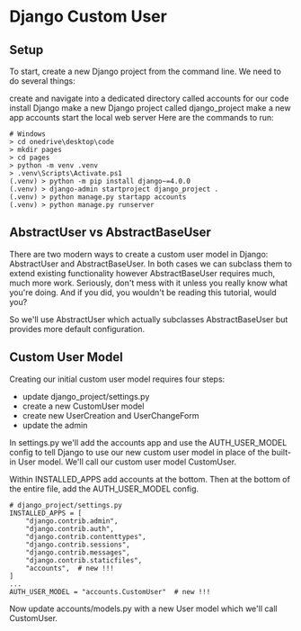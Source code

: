 # Django Custom User

## Setup
To start, create a new Django project from the command line. We need to do several things:

create and navigate into a dedicated directory called accounts for our code
install Django
make a new Django project called django_project
make a new app accounts
start the local web server
Here are the commands to run:

```
# Windows
> cd onedrive\desktop\code
> mkdir pages
> cd pages
> python -m venv .venv
> .venv\Scripts\Activate.ps1
(.venv) > python -m pip install django~=4.0.0
(.venv) > django-admin startproject django_project .
(.venv) > python manage.py startapp accounts
(.venv) > python manage.py runserver
```

## AbstractUser vs AbstractBaseUser

There are two modern ways to create a custom user model in Django: AbstractUser and AbstractBaseUser. In both cases we can subclass them to extend existing functionality however AbstractBaseUser requires much, much more work. Seriously, don't mess with it unless you really know what you're doing. And if you did, you wouldn't be reading this tutorial, would you?

So we'll use AbstractUser which actually subclasses AbstractBaseUser but provides more default configuration.



## Custom User Model
Creating our initial custom user model requires four steps:

- update django_project/settings.py
- create a new CustomUser model
- create new UserCreation and UserChangeForm
- update the admin

In settings.py we'll add the accounts app and use the AUTH_USER_MODEL config to tell Django to use our new custom user model in place of the built-in User model. We'll call our custom user model CustomUser.

Within INSTALLED_APPS add accounts at the bottom. Then at the bottom of the entire file, add the AUTH_USER_MODEL config.

```
# django_project/settings.py
INSTALLED_APPS = [
    "django.contrib.admin",
    "django.contrib.auth",
    "django.contrib.contenttypes",
    "django.contrib.sessions",
    "django.contrib.messages",
    "django.contrib.staticfiles",
    "accounts",  # new !!!
]
...
AUTH_USER_MODEL = "accounts.CustomUser"  # new !!!
```

Now update accounts/models.py with a new User model which we'll call CustomUser.
